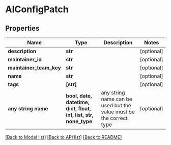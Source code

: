 # AIConfigPatch


## Properties
Name | Type | Description | Notes
------------ | ------------- | ------------- | -------------
**description** | **str** |  | [optional] 
**maintainer_id** | **str** |  | [optional] 
**maintainer_team_key** | **str** |  | [optional] 
**name** | **str** |  | [optional] 
**tags** | **[str]** |  | [optional] 
**any string name** | **bool, date, datetime, dict, float, int, list, str, none_type** | any string name can be used but the value must be the correct type | [optional]

[[Back to Model list]](../README.md#documentation-for-models) [[Back to API list]](../README.md#documentation-for-api-endpoints) [[Back to README]](../README.md)



